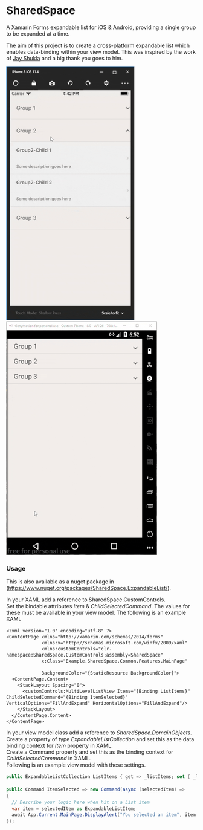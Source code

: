 # SharedSpace
A Xamarin Forms expandable list for iOS &amp; Android, providing a single group to be expanded at a time.    

The aim of this project is to create a cross-platform expandable list which enables data-binding within your view model. This was inspired by the work of [Jay Shukla](https://github.com/shuklajay/CollapseListView-in-xamarin.forms) and a big thank you goes to him.   

![demo](sharedspace-expandable-list-resize.gif)    ![demo](sharedspace-expandable-list-android-resize.gif)  

### Usage  
This is also available as a nuget package in (https://www.nuget.org/packages/SharedSpace.ExpandableList/).  

In your XAML add a reference to SharedSpace.CustomControls.  
Set the bindable attributes *Item* & *ChildSelectedCommand*. The values for these must be available in your view model. 
The following is an example XAML

```
<?xml version="1.0" encoding="utf-8" ?>
<ContentPage xmlns="http://xamarin.com/schemas/2014/forms"
             xmlns:x="http://schemas.microsoft.com/winfx/2009/xaml"
             xmlns:customControls="clr-namespace:SharedSpace.CustomControls;assembly=SharedSpace"
             x:Class="Example.SharedSpace.Common.Features.MainPage"
             
             BackgroundColor="{StaticResource BackgroundColor}">
  <ContentPage.Content>
    <StackLayout Spacing="0">
      <customControls:MultiLevelListView Items="{Binding ListItems}" ChildSelectedCommand="{Binding ItemSelected}" VerticalOptions="FillAndExpand" HorizontalOptions="FillAndExpand"/>
    </StackLayout>
  </ContentPage.Content>
</ContentPage>
```  


In your view model class add a reference to *SharedSpace.DomainObjects*.   
Create a property of type *ExpandableListCollection* and set this as the data binding context for *Item* property in XAML.  
Create a Command property and set this as the binding context for *ChildSelectedCommand* in XAML.  
Following is an example view model with these settings.   
```csharp
public ExpandableListCollection ListItems { get => _listItems; set { _listItems = value; RaisePropertyChanged("ListItems"); } }

public Command ItemSelected => new Command(async (selectedItem) =>
{
  // Describe your logic here when hit on a List item
  var item = selectedItem as ExpandableListItem;
  await App.Current.MainPage.DisplayAlert("You selected an item", item.Name, "Cancel");
});
```
    
